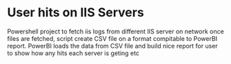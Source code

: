 # User hits on IIS Servers

Powershell project to fetch iis logs from different IIS server on network 
once files are fetched, script create CSV file on a format compitable to PowerBI report. 
PowerBI loads the data from CSV file and build nice report for user to show how any hits each server is geting etc

